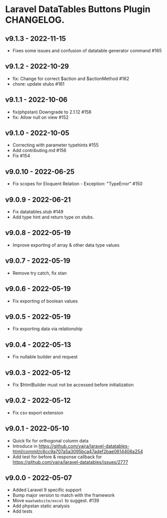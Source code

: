 # Laravel DataTables Buttons Plugin CHANGELOG.

## v9.1.3 - 2022-11-15

- Fixes some issues and confusion of datatable generator command #165

## v9.1.2 - 2022-10-29

- fix: Change for correct $action and $actionMethod #162
- chore: update stubs #161

## v9.1.1 - 2022-10-06

- fix(phpstan) Downgrade to 2.1.12 #158
- fix: Allow null on view #152

## v9.1.0 - 2022-10-05

- Correcting with parameter typehints #155
- Add contributing.md #156
- Fix #154

## v9.0.10 - 2022-06-25

- Fix scopes for Eloquent Relation - Exception: "TypeError" #150

## v9.0.9 - 2022-06-21

- Fix datatables.stub #149
- Add type hint and return type on stubs.

## v9.0.8 - 2022-05-19

- Improve exporting of array & other data type values

## v9.0.7 - 2022-05-19

- Remove try catch, fix stan

## v9.0.6 - 2022-05-19

- Fix exporting of boolean values

## v9.0.5 - 2022-05-19

- Fix exporting data via relationship

## v9.0.4 - 2022-05-13

- Fix nullable builder and request

## v9.0.3 - 2022-05-12

- Fix $htmlBuilder must not be accessed before initialization

## v9.0.2 - 2022-05-12

- Fix csv export extension

## v9.0.1 - 2022-05-10

- Quick fix for orthogonal column data
- Introduce in https://github.com/yajra/laravel-datatables-html/commit/c6cc9a707a5a3095bca47adef2bae0614406a254
- Add test for before & response callback for https://github.com/yajra/laravel-datatables/issues/2777

## v9.0.0 - 2022-05-07

- Added Laravel 9 specific support
- Bump major version to match with the framework
- Move `maatwebsite/excel` to suggest. #139
- Add phpstan static analysis
- Add tests
